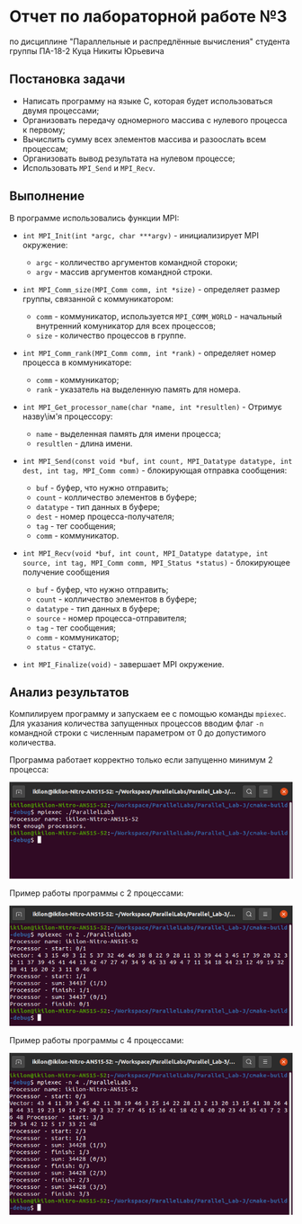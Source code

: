 # Отчет по лабораторной работе №3

по дисциплине "Параллельные и распредлённые вычисления"
студента группы ПА-18-2
Куца Никиты Юрьевича

## Постановка задачи

* Написать программу на языке С, которая будет использоваться двумя процессами;
* Организовать передачу одномерного массива с нулевого процесса к первому;
* Вычислить сумму всех элементов массива и разоослать всем процессам;
* Организовать вывод результата на нулевом процессе;
* Использовать `MPI_Send` и `MPI_Recv`.

## Выполнение

В программе использовались функции MPI:

* `int MPI_Init(int *argc, char ***argv)` - инициализирует MPI окружение:
  * `argc` - колличество аргументов командной стороки;
  * `argv` - массив аргументов командной строки.

* `int MPI_Comm_size(MPI_Comm comm, int *size)` - определяет размер группы, связанной с коммуникатором:
  * `comm` - коммуникатор, используется `MPI_COMM_WORLD` - начальный внутренний комуникатор для всех процессов;
  * `size` - количество процессов в группе.

* `int MPI_Comm_rank(MPI_Comm comm, int *rank)` - определяет номер процесса в коммуникаторе:
  * `comm` - коммуникатор;
  * `rank` - указатель на выделенную память для номера.

* `int MPI_Get_processor_name(char *name, int *resultlen)` - Отримує назву\ім'я процессору:
  * `name` - выделенная память для имени процесса;
  * `resultlen` - длина имени.

* `int MPI_Send(const void *buf, int count,
                MPI_Datatype datatype, int dest,
                int tag, MPI_Comm comm)` - блокирующая отправка сообщения:
  * `buf` - буфер, что нужно отправить;
  * `count` - колличество элементов в буфере;
  * `datatype` - тип данных в буфере;
  * `dest` - номер процесса-получателя;
  * `tag` - тег сообщения;
  * `comm` - коммуникатор.

* `int MPI_Recv(void *buf, int count, MPI_Datatype datatype, int source, int tag,
  MPI_Comm comm, MPI_Status *status)` - блокирующее получение сообщения
  * `buf` - буфер, что нужно отправить;
  * `count` - колличество элементов в буфере;
  * `datatype` - тип данных в буфере;
  * `source` - номер процесса-отправителя;
  * `tag` - тег сообщения;
  * `comm` - коммуникатор;
  * `status` - статус.

* `int MPI_Finalize(void)` - завершает MPI окружение.

## Анализ результатов

Компилируем программу и запускаем ее с помощью команды `mpiexec`. Для указания количества запущенных процессов вводим флаг `-n` командной строки с численным параметром от 0 до допустимого количества.

Программа работает корректно только если запущенно минимум 2 процесса:

![mpi-example][mpi-example]

Пример работы программы с 2 процессами:

![mpi-example-n=2][mpi-example-n=2]

Пример работы программы с 4 процессами:

![mpi-example-n=4][mpi-example-n=4]

[mpi-example]: img/mpi-example.png
[mpi-example-n=2]: img/mpi-example-n=2.png
[mpi-example-n=4]: img/mpi-example-n=4.png
